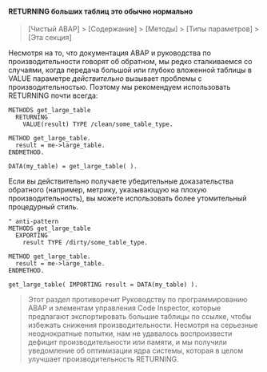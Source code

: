 #### RETURNING больших таблиц это обычно нормально

> [Чистый ABAP] > [Содержание] > [Методы] > [Типы параметров] > [Эта секция]

Несмотря на то, что документация ABAP и руководства по производительности говорят об обратном,
мы редко сталкиваемся со случаями, когда передача большой или глубоко вложенной таблицы в VALUE параметре 
_действительно_ вызывает проблемы с производительностью.
Поэтому мы рекомендуем использовать RETURNING почти всегда:

```ABAP
METHODS get_large_table
  RETURNING
    VALUE(result) TYPE /clean/some_table_type.

METHOD get_large_table.
  result = me->large_table.
ENDMETHOD.

DATA(my_table) = get_large_table( ).
```

Если вы действительно получаете убедительные доказательства обратного \(например, метрику, указывающую на плохую производительность\), 
вы можете использовать более утомительный процедурный стиль.

```ABAP
" anti-pattern
METHODS get_large_table
  EXPORTING
    result TYPE /dirty/some_table_type.

METHOD get_large_table.
  result = me->large_table.
ENDMETHOD.

get_large_table( IMPORTING result = DATA(my_table) ).
```

> Этот раздел противоречит Руководству по программированию ABAP и элементам управления Code Inspector,
> которые предлагают экспортировать большие таблицы по ссылке, чтобы избежать снижения производительности. 
> Несмотря на серьезные неоднократные попытки, нам не удавалось воспроизвести дефицит производительности или памяти, 
> и мы получили уведомление об оптимизации ядра системы, которая в целом улучшает производительность RETURNING.